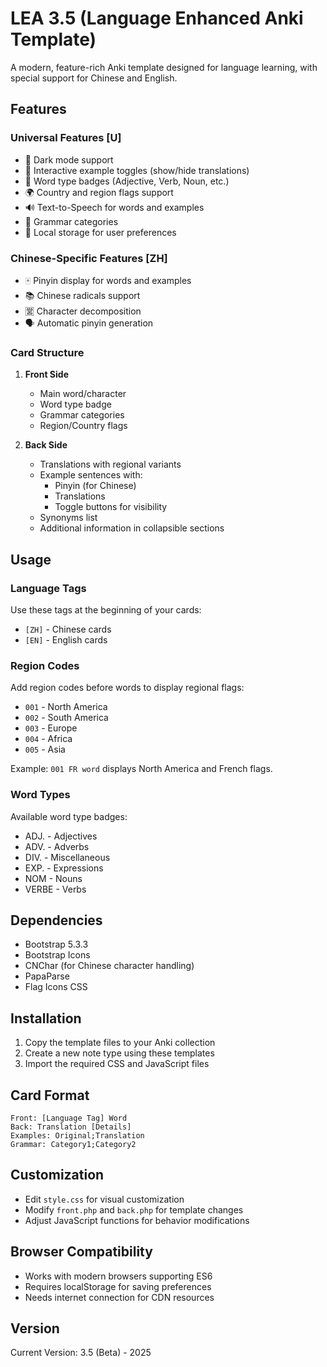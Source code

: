 # LEA 3.5 (Language Enhanced Anki Template)

A modern, feature-rich Anki template designed for language learning, with special support for Chinese and English.

## Features

### Universal Features [U]
- 🌙 Dark mode support
- 🔄 Interactive example toggles (show/hide translations)
- 🎯 Word type badges (Adjective, Verb, Noun, etc.)
- 🌍 Country and region flags support
- 🔊 Text-to-Speech for words and examples
- 📝 Grammar categories
- 💾 Local storage for user preferences

### Chinese-Specific Features [ZH]
- 🀄 Pinyin display for words and examples
- 📚 Chinese radicals support
- 🈺 Character decomposition
- 🗣️ Automatic pinyin generation

### Card Structure
1. **Front Side**
   - Main word/character
   - Word type badge
   - Grammar categories
   - Region/Country flags

2. **Back Side**
   - Translations with regional variants
   - Example sentences with:
     - Pinyin (for Chinese)
     - Translations
     - Toggle buttons for visibility
   - Synonyms list
   - Additional information in collapsible sections

## Usage

### Language Tags
Use these tags at the beginning of your cards:
- `[ZH]` - Chinese cards
- `[EN]` - English cards

### Region Codes
Add region codes before words to display regional flags:
- `001` - North America
- `002` - South America
- `003` - Europe
- `004` - Africa
- `005` - Asia

Example: `001 FR word` displays North America and French flags.

### Word Types
Available word type badges:
- ADJ. - Adjectives
- ADV. - Adverbs
- DIV. - Miscellaneous
- EXP. - Expressions
- NOM - Nouns
- VERBE - Verbs

## Dependencies
- Bootstrap 5.3.3
- Bootstrap Icons
- CNChar (for Chinese character handling)
- PapaParse
- Flag Icons CSS

## Installation
1. Copy the template files to your Anki collection
2. Create a new note type using these templates
3. Import the required CSS and JavaScript files

## Card Format
```
Front: [Language Tag] Word
Back: Translation [Details]
Examples: Original;Translation
Grammar: Category1;Category2
```

## Customization
- Edit `style.css` for visual customization
- Modify `front.php` and `back.php` for template changes
- Adjust JavaScript functions for behavior modifications

## Browser Compatibility
- Works with modern browsers supporting ES6
- Requires localStorage for saving preferences
- Needs internet connection for CDN resources

## Version
Current Version: 3.5 (Beta) - 2025
